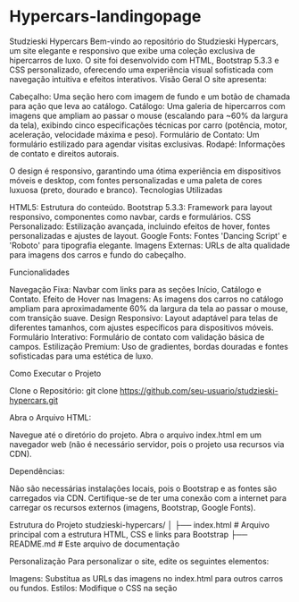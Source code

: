 # Hypercars-landingopage
Studzieski Hypercars
Bem-vindo ao repositório do Studzieski Hypercars, um site elegante e responsivo que exibe uma coleção exclusiva de hipercarros de luxo. O site foi desenvolvido com HTML, Bootstrap 5.3.3 e CSS personalizado, oferecendo uma experiência visual sofisticada com navegação intuitiva e efeitos interativos.
Visão Geral
O site apresenta:

Cabeçalho: Uma seção hero com imagem de fundo e um botão de chamada para ação que leva ao catálogo.
Catálogo: Uma galeria de hipercarros com imagens que ampliam ao passar o mouse (escalando para ~60% da largura da tela), exibindo cinco especificações técnicas por carro (potência, motor, aceleração, velocidade máxima e peso).
Formulário de Contato: Um formulário estilizado para agendar visitas exclusivas.
Rodapé: Informações de contato e direitos autorais.

O design é responsivo, garantindo uma ótima experiência em dispositivos móveis e desktop, com fontes personalizadas e uma paleta de cores luxuosa (preto, dourado e branco).
Tecnologias Utilizadas

HTML5: Estrutura do conteúdo.
Bootstrap 5.3.3: Framework para layout responsivo, componentes como navbar, cards e formulários.
CSS Personalizado: Estilização avançada, incluindo efeitos de hover, fontes personalizadas e ajustes de layout.
Google Fonts: Fontes 'Dancing Script' e 'Roboto' para tipografia elegante.
Imagens Externas: URLs de alta qualidade para imagens dos carros e fundo do cabeçalho.

Funcionalidades

Navegação Fixa: Navbar com links para as seções Início, Catálogo e Contato.
Efeito de Hover nas Imagens: As imagens dos carros no catálogo ampliam para aproximadamente 60% da largura da tela ao passar o mouse, com transição suave.
Design Responsivo: Layout adaptável para telas de diferentes tamanhos, com ajustes específicos para dispositivos móveis.
Formulário Interativo: Formulário de contato com validação básica de campos.
Estilização Premium: Uso de gradientes, bordas douradas e fontes sofisticadas para uma estética de luxo.

Como Executar o Projeto

Clone o Repositório:
git clone https://github.com/seu-usuario/studzieski-hypercars.git


Abra o Arquivo HTML:

Navegue até o diretório do projeto.
Abra o arquivo index.html em um navegador web (não é necessário servidor, pois o projeto usa recursos via CDN).


Dependências:

Não são necessárias instalações locais, pois o Bootstrap e as fontes são carregados via CDN.
Certifique-se de ter uma conexão com a internet para carregar os recursos externos (imagens, Bootstrap, Google Fonts).



Estrutura do Projeto
studzieski-hypercars/
│
├── index.html       # Arquivo principal com a estrutura HTML, CSS e links para Bootstrap
├── README.md        # Este arquivo de documentação

Personalização
Para personalizar o site, edite os seguintes elementos:

Imagens: Substitua as URLs das imagens no index.html para outros carros ou fundos.
Estilos: Modifique o CSS na seção <style> do index.html para alterar cores, fontes ou efeitos.
Conteúdo: Atualize os textos, especificações dos carros ou campos do formulário diretamente no HTML.

Contribuições
Contribuições são bem-vindas! Para contribuir:

Faça um fork do repositório.
Crie uma branch para sua feature (git checkout -b feature/nova-funcionalidade).
Commit suas alterações (git commit -m 'Adiciona nova funcionalidade').
Push para a branch (git push origin feature/nova-funcionalidade).
Abra um Pull Request.

